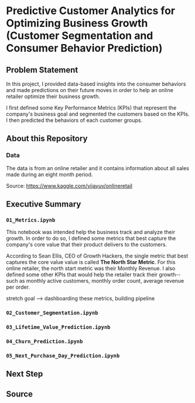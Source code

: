 # Predictive Customer Analytics for Optimizing Business Growth (Customer Segmentation and Consumer Behavior Prediction)


## Problem Statement

In this project, I provided data-based insights into the consumer behaviors and made predictions on their future moves in order to help an online retailer optimize their business growth.

I first defined some Key Performance Metrics (KPIs) that represent the company's business goal and segmented the customers based on the KPIs. I then predicted the behaviors of each customer groups.

## About this Repository

### Data
The data is from an online retailer and it contains information about all sales made during an eight month period.

Source: https://www.kaggle.com/vijayuv/onlineretail


## Executive Summary

### `01_Metrics.ipynb`
This notebook was intended help the business track and analyze their growth. In order to do so, I defined some metrics that best capture the company's core value that their product delivers to the customers.

According to Sean Ellis, CEO of Growth Hackers, the single metric that best captures the core value value is called **The North Star Metric**. For this online retailer, the north start metric was their Monthly Revenue. I also defined some other KPIs that would help the retailer track their growth--such as monthly active customers, monthly order count, average revenue per order.

stretch goal
--> dashboarding these metrics, building pipeline

### `02_Customer_Segmentation.ipynb`



### `03_Lifetime_Value_Prediction.ipynb`
### `04_Churn_Prediction.ipynb`
### `05_Next_Purchase_Day_Prediction.ipynb`

## Next Step

## Source
